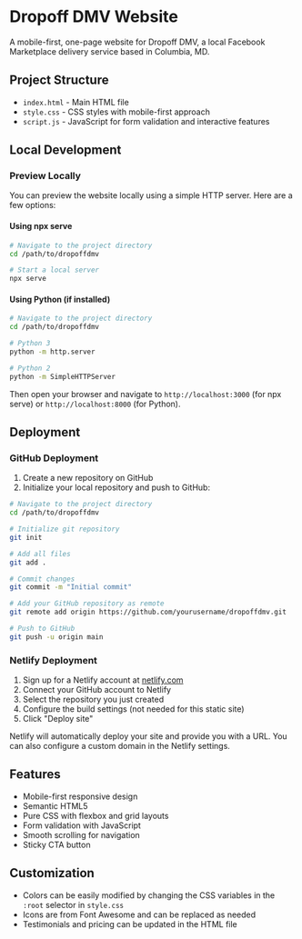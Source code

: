 # Dropoff DMV Website

A mobile-first, one-page website for Dropoff DMV, a local Facebook Marketplace delivery service based in Columbia, MD.

## Project Structure

- `index.html` - Main HTML file
- `style.css` - CSS styles with mobile-first approach
- `script.js` - JavaScript for form validation and interactive features

## Local Development

### Preview Locally

You can preview the website locally using a simple HTTP server. Here are a few options:

#### Using npx serve

```bash
# Navigate to the project directory
cd /path/to/dropoffdmv

# Start a local server
npx serve
```

#### Using Python (if installed)

```bash
# Navigate to the project directory
cd /path/to/dropoffdmv

# Python 3
python -m http.server

# Python 2
python -m SimpleHTTPServer
```

Then open your browser and navigate to `http://localhost:3000` (for npx serve) or `http://localhost:8000` (for Python).

## Deployment

### GitHub Deployment

1. Create a new repository on GitHub
2. Initialize your local repository and push to GitHub:

```bash
# Navigate to the project directory
cd /path/to/dropoffdmv

# Initialize git repository
git init

# Add all files
git add .

# Commit changes
git commit -m "Initial commit"

# Add your GitHub repository as remote
git remote add origin https://github.com/yourusername/dropoffdmv.git

# Push to GitHub
git push -u origin main
```

### Netlify Deployment

1. Sign up for a Netlify account at [netlify.com](https://www.netlify.com/)
2. Connect your GitHub account to Netlify
3. Select the repository you just created
4. Configure the build settings (not needed for this static site)
5. Click "Deploy site"

Netlify will automatically deploy your site and provide you with a URL. You can also configure a custom domain in the Netlify settings.

## Features

- Mobile-first responsive design
- Semantic HTML5
- Pure CSS with flexbox and grid layouts
- Form validation with JavaScript
- Smooth scrolling for navigation
- Sticky CTA button

## Customization

- Colors can be easily modified by changing the CSS variables in the `:root` selector in `style.css`
- Icons are from Font Awesome and can be replaced as needed
- Testimonials and pricing can be updated in the HTML file
